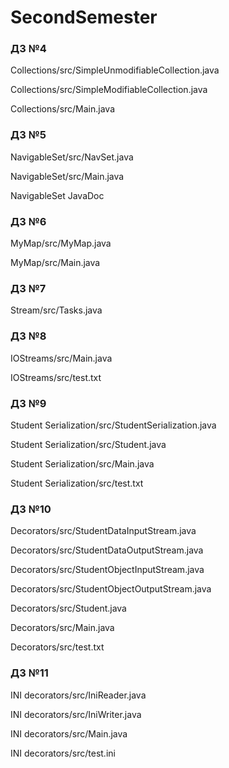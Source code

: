 # SecondSemester

### ДЗ №4

Collections/src/SimpleUnmodifiableCollection.java

Collections/src/SimpleModifiableCollection.java

Collections/src/Main.java

### ДЗ №5

NavigableSet/src/NavSet.java

NavigableSet/src/Main.java

NavigableSet JavaDoc

### ДЗ №6

MyMap/src/MyMap.java

MyMap/src/Main.java

### ДЗ №7

Stream/src/Tasks.java

### ДЗ №8

IOStreams/src/Main.java

IOStreams/src/test.txt

### ДЗ №9

Student Serialization/src/StudentSerialization.java

Student Serialization/src/Student.java

Student Serialization/src/Main.java

Student Serialization/src/test.txt

### ДЗ №10

Decorators/src/StudentDataInputStream.java

Decorators/src/StudentDataOutputStream.java

Decorators/src/StudentObjectInputStream.java

Decorators/src/StudentObjectOutputStream.java

Decorators/src/Student.java

Decorators/src/Main.java

Decorators/src/test.txt

### ДЗ №11

INI decorators/src/IniReader.java

INI decorators/src/IniWriter.java

INI decorators/src/Main.java

INI decorators/src/test.ini